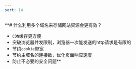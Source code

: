```yaml
---
sort: 14
---
```




**# 什么利用多个域名来存储网站资源会更有效？

* `CDN`缓存更方便
* 突破浏览器并发限制，浏览器一次能发送的http请求是有限的
* 节约`cookie`带宽
* 节约主域名的连接数，优化页面响应速度
* 防止不必要的安全问题**